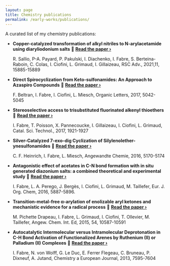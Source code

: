 ```yaml
---
layout: page
title: Chemistry publications
permalink: /early-works/publications/
---
```


A curated list of my chemistry publications:

- **Copper-catalyzed transformation of alkyl nitriles to N-arylacetamide using diaryliodonium salts** 📄 [**Read the paper ›**](https://pubs.rsc.org/en/content/articlelanding/2021/ra/d1ra02305e)

    R. Sallio, P-A. Payard, P. Pakulski, I. Diachenko, I. Fabre, S. Berteina-Raboin, C. Colas, I. Ciofini, L. Grimaud, I. Gillaizeau, RSC Adv., 2021,11, 15885-15889 
  
- **Direct Spirocyclization from Keto-sulfonamides: An Approach to Azaspiro Compounds** 📄 [**Read the paper ›**](https://pubs.acs.org/doi/10.1021/acs.orglett.7b02216)
    
    F. Beltran, I. Fabre, I. Ciofini, L. Miesch, Organic Letters, 2017, 5042-5045
  
- **Stereoselective access to trisubstituted fluorinated alkenyl thioethers** 📄 [**Read the paper ›**](https://pubs.rsc.org/en/content/articlelanding/2017/cy/c7cy00076f)
    
    I. Fabre, T. Poisson, X. Pannecoucke, I. Gillaizeau, I. Ciofini, L. Grimaud, Catal. Sci. Technol., 2017, 1921-1927
  
- **Silver-Catalyzed 7-exo-dig Cyclization of Silylenolether-ynesulfonamides** 📄 [**Read the paper ›**](https://onlinelibrary.wiley.com/doi/abs/10.1002/anie.201510708)
    
    C. F. Heinrich, I. Fabre, L. Miesch,  Angewandte Chemie, 2016, 5170-5174
  
- **Antagonistic effect of acetates in C-N bond formation with in situ generated diazonium salts: a combined theoretical and experimental study** 📄 [**Read the paper ›**](https://chemistry-europe.onlinelibrary.wiley.com/doi/10.1002/ejoc.201600891)
    
    I. Fabre, L. A. Perego, J. Bergès, I. Ciofini, L. Grimaud, M. Taillefer, Eur. J. Org. Chem, 2016, 5887-5896. 

- **Transition-metal-free α-arylation of enolizable aryl ketones and mechanistic evidence for a radical process** 📄 [**Read the paper ›**](https://onlinelibrary.wiley.com/doi/abs/10.1002/anie.201502332)
    
    M. Pichette Drapeau, I. Fabre, L. Grimaud, I. Ciofini, T. Ollevier, M. Taillefer, Angew. Chem. Int. Ed, 2015, 54, 10587-10591

- **Autocatalytic Intermolecular versus Intramolecular Deprotonation in C-H Bond Activation of Functionalized Arenes by Ruthenium (II) or Palladium (II) Complexes** 📄 [**Read the paper ›**](https://chemistry-europe.onlinelibrary.wiley.com/doi/abs/10.1002/chem.201203813)
    
    I. Fabre, N. von Wolff, G. Le Duc, E. Ferrer Flegeau, C. Bruneau, P. Dixneuf, A. Jutand, Chemistry a European Journal, 2013, 7595-7604
  

